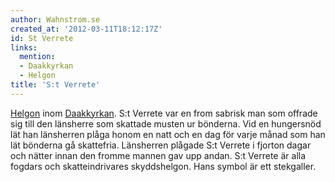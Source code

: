 ```yaml
---
author: Wahnstrom.se
created_at: '2012-03-11T18:12:17Z'
id: St Verrete
links:
  mention:
  - Daakkyrkan
  - Helgon
title: 'S:t Verrete'
---
```


[Helgon] inom [Daakkyrkan]. S:t Verrete var en from sabrisk man som offrade sig till den länsherre
som skattade musten ur bönderna. Vid en hungersnöd lät han länsherren plåga honom en natt och en dag
för varje månad som han lät bönderna gå skattefria. Länsherren plågade S:t Verrete i fjorton dagar
och nätter innan den fromme mannen gav upp andan. S:t Verrete är alla fogdars och skatteindrivares
skyddshelgon. Hans symbol är ett stekgaller.

  [Helgon]: Helgon
  [Daakkyrkan]: Daakkyrkan